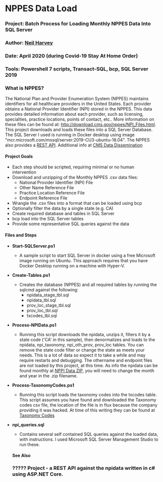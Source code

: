 # NPPES Data Load
### **Project:** Batch Process for Loading Monthly NPPES Data Into SQL Server
### **Author**:     [Neil Harvey](https://www.linkedin.com/in/neil-harvey-07009a2a/)
### **Date**:       April 2020 (during Covid-19 Stay At Home Order)
### **Tools**:    Powershell 7 scripts, Transact-SQL, bcp, SQL Server 2019
### **What is NPPES?**
The National Plan and Provider Enumeration System (NPPES) maintains identifiers for all healthcare providers in the United States.  Each provider obtains a National Provider Identifier (NPI) stored in the NPPES.  This data provides detailed information about each provider, such as licensing, specialties, practice locations, points of contact, etc.. More information on these files can be found at:  http://download.cms.gov/nppes/NPI_Files.html.  This project downloads and loads these files into a SQL Server Database.  The SQL Server I used is running in Docker desktop using image "mcr.microsoft.com/mssql/server:2019-CU3-ubuntu-18.04".  The NPPES also provides a [REST API](https://npiregistry.cms.hhs.gov/registry/help-api).  Additional info at [CMS Data Dissemination](https://www.cms.gov/Regulations-and-Guidance/Administrative-Simplification/NationalProvIdentStand/DataDissemination)

#### Project Goals
- Each step should be scripted, requiring minimal or no human intervention
- Download and unzipping of the Monthly NPPES .csv data files:
  - National Provider Identifier (NPI) File
  - Other Name Reference File 
  - Practice Location Reference File
  - Endpoint Reference File
- Wrangle the .csv files into a format that can be loaded using bcp
- Optionally filter the data by a single state (e.g. CA)
- Create required database and tables in SQL Server
- bcp load into the SQL Server tables
- Provide some representative SQL queries against the data

#### Files and Steps
- **Start-SQLServer.ps1**
  - A sample script to start SQL Server in docker using a free Microsoft image running on Ubuntu.  This approach requires that you have Docker Desktop running on a machine with Hyper-V.
- **Create-Tables.ps1**
  - Creates the database (NPPES) and all required tables by running the sqlcmd against the following:
    - npidata_stage_tbl.sql
    - npidata_tbl.sql
    - prov_loc_stage_tbl.sql
    - prov_loc_tbl.sql
    - txcodes_tbl.sql
- **Process-NPIData.ps1**
  - Running this script downloads the npidata, unzips it, filters it by a state code ('CA' in this sample), then denormalizes and loads to the npidata, npi_taxonomy, npi_oth_prov, prov_loc tables.  You can remove the state code filter or change the state as meets your needs.  This is a lot of data so expect it to take a while and may require restarts and debugging. The othername and endpoint files are not loaded by this project, at this time.  As info the npidata can be found monthly at [NPPI Data ZIP](https://download.cms.gov/nppes/NPPES_Data_Dissemination_March_2020.zip), you will need to change the month and year in the .zip filename.
- **Process-TaxonomyCodes.ps1**
  - Running this script loads the taxonomy codes into the txcodes table.  This script assumes you have found and downloaded the Taxonomy codes csv file, the location of the file is in flux because the company providing it was hacked.  At time of this writing they can be found at [Taxonomy Codes](http://www.nucc.org/index.php/code-sets-mainmenu-41/provider-taxonomy-mainmenu-40/csv-mainmenu-57)
- **npi_queries.sql**
  - Contains several self contained SQL queries against the loaded data, with instructions.  I used Microsoft SQL Server Management Studio to run these.


  #### See Also
  ### ????? Project - a REST API against the npidata written in c# using ASP.NET Core.
